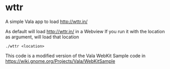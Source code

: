 # wttr
A simple Vala app to load http://wttr.in/

As default will load http://wttr.in/ in a Webview
If you run it with the location as argument, will load that location

`./wttr <location>`

This code is a modified version of the Vala WebKit Sample code in
https://wiki.gnome.org/Projects/Vala/WebKitSample
